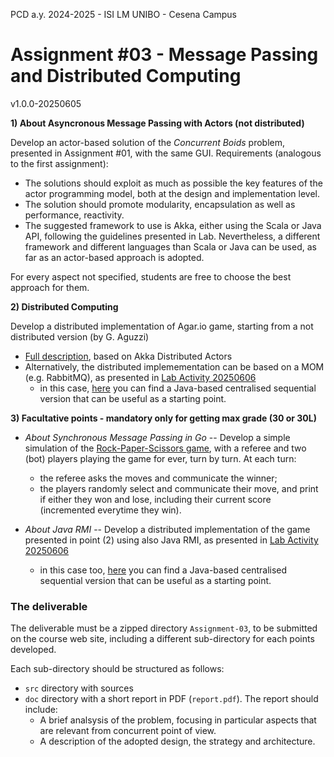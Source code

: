 PCD a.y. 2024-2025 - ISI LM UNIBO - Cesena Campus

# Assignment #03 -  Message Passing and Distributed Computing

v1.0.0-20250605

**1) About Asyncronous Message Passing with Actors (not distributed)**

Develop an actor-based solution of the *Concurrent Boids* problem, presented in Assignment #01, with the same GUI. Requirements (analogous to the first assignment):
- The solutions should exploit as much as possible  the key features of the actor programming model, both at the design and implementation level. 
- The solution should promote modularity, encapsulation as well as performance, reactivity. 
- The suggested framework to use is Akka, either using the Scala or Java API, following the guidelines presented in Lab. Nevertheless, a different framework and different languages than Scala or Java can be used, as far as an actor-based approach is adopted.

For every aspect not specified, students are free to choose the best approach for them.


**2) Distributed Computing** 

Develop a distributed implementation of Agar.io game, starting from a not distributed version (by G. Aguzzi)
- [Full description](https://github.com/cric96/pcd-assignment-2025/tree/main), based on Akka Distributed Actors
- Alternatively, the distributed implemementation can be based on a MOM (e.g. RabbitMQ), as presented in [Lab Activity 20250606](https://github.com/pcd-2024-2025/lab-10)
  - in this case, [here](https://github.com/cric96/pcd-assignment-2025-advanced) you can find a Java-based centralised sequential version that can be useful as a starting point.



**3) Facultative points - mandatory only for getting max grade (30 or 30L)** 

- *About Synchronous Message Passing in Go* -- Develop a simple simulation of the [Rock-Paper-Scissors game](https://it.wikipedia.org/wiki/Morra_cinese), with a referee and two (bot) players playing the game for ever, turn by turn. At each turn: 
  - the referee asks the moves and communicate the winner;
  - the players randomly select and communicate their move, and print if either they won and lose, including their current score (incremented everytime they win).      


- *About Java RMI* -- Develop a distributed implementation of the game presented in point (2) using also Java RMI, as presented in [Lab Activity 20250606](https://github.com/pcd-2024-2025/lab-10)
  - in this case too, [here](https://github.com/cric96/pcd-assignment-2025-advanced) you can find a Java-based centralised sequential version that can be useful as a starting point.


### The deliverable

The deliverable must be a zipped directory `Assignment-03`, to be submitted on the course web site, including a different sub-directory for each points developed.  

Each sub-directory should be structured as follows:
- `src` directory with sources
- `doc` directory with a short report in PDF (`report.pdf`). The report should include:
	- A brief analsysis of the problem, focusing in particular aspects that are relevant from concurrent point of view.
	- A description of the adopted design, the strategy and architecture.



